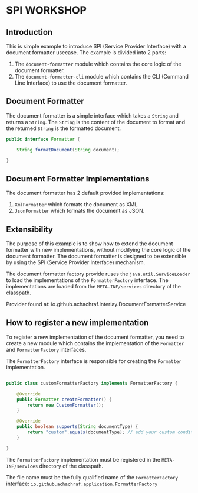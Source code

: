 # SPI WORKSHOP

## Introduction

This is simple example to introduce SPI (Service Provider Interface) with a document formatter usecase. The example is divided into 2 parts:

1. The `document-formatter` module which contains the core logic of the document formatter.
2. The `document-formatter-cli` module which contains the CLI (Command Line Interface) to use the document formatter.

## Document Formatter

The document formatter is a simple interface which takes a `String` and returns a `String`. The `String` is the content of the document to format and the returned `String` is the formatted document.

```java
public interface Formatter {

    String formatDocument(String document);

}
```

## Document Formatter Implementations

The document formatter has 2 default provided implementations:

1. `XmlFormatter` which formats the document as XML.
2. `JsonFormatter` which formats the document as JSON.

## Extensibility

The purpose of this example is to show how to extend the document formatter with new implementations, without modifying the core logic of the document formatter.
The document formatter is designed to be extensible by using the SPI (Service Provider Interface) mechanism.

The document formatter factory provide ruses the `java.util.ServiceLoader` to load the implementations 
of the `FormatterFactory` interface. The implementations are loaded from the `META-INF/services` directory of the classpath.
    
Provider found at: io.github.achachraf.interlay.DocumentFormatterService


## How to register a new implementation

To register a new implementation of the document formatter, you need to create a new module which contains the implementation of the `Formatter` and `FormatterFactory` interfaces.

The `FormatterFactory` interface is responsible for creating the `Formatter` implementation.

```java

public class customFormatterFactory implements FormatterFactory {

    @Override
    public Formatter createFormatter() {
        return new CustomFormatter();
    }

    @Override
    public boolean supports(String documentType) {
        return "custom".equals(documentType); // add your custom condition here
    }

}
```

The `FormatterFactory` implementation must be registered in the `META-INF/services` directory of the classpath.

The file name must be the fully qualified name of the `FormatterFactory` interface:  `io.github.achachraf.application.FormatterFactory`




